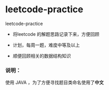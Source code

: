 # leetcode-practice
leetcode-practice
- 将leetcode 的解题思路记录下来，方便回顾

- 计划，每周一题，难度中等及以上
- 顺便回顾相关的数据结构知识



### 说明：

使用 JAVA ，为了方便寻找题目类命名使用了**中文**

